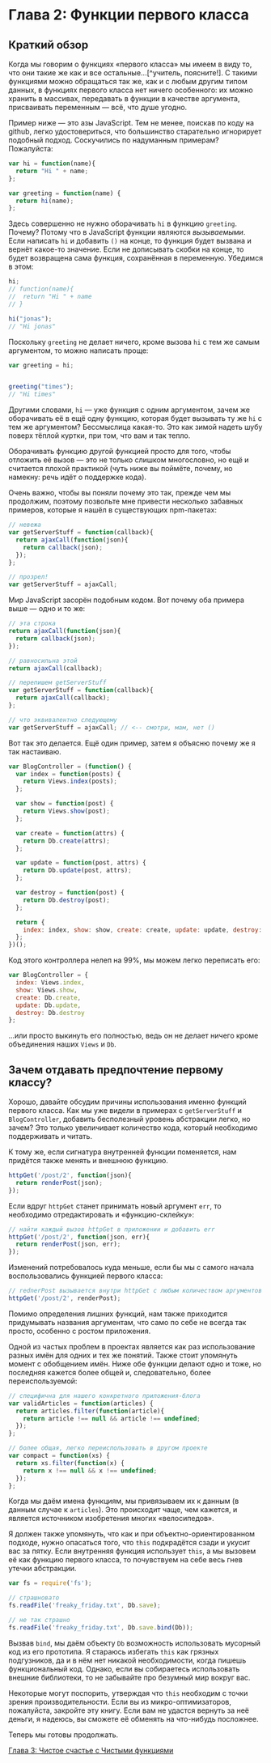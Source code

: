 # Глава 2: Функции первого класса

## Краткий обзор

Когда мы говорим о функциях «первого класса» мы имеем в виду то, что они такие же как и все остальные...[^учитель, поясните!]. С такими функциями можно обращаться так же, как и с любым другим типом данных, в функциях первого класса нет ничего особенного: их можно хранить в массивах, передавать в функции в качестве аргумента, присваивать переменным — всё, что душе угодно.

Пример ниже — это азы JavaScript. Тем не менее, поискав по коду на github, легко удостовериться, что большинство старательно игнорирует подобный подход. Соскучились по надуманным примерам? Пожалуйста:

```js
var hi = function(name){
  return "Hi " + name;
};

var greeting = function(name) {
  return hi(name);
};
```

Здесь совершенно не нужно оборачивать `hi` в функцию `greeting`. Почему? Потому что в JavaScript функции являются *вызываемыми*. Если написать `hi` и добавить `()` на конце, то функция будет вызвана и вернёт какое-то значение. Если не дописывать скобки на конце, то будет возвращена сама функция, сохранённая в переменную. Убедимся в этом:

```js
hi;
// function(name){
//  return "Hi " + name
// }

hi("jonas");
// "Hi jonas"
```

Поскольку `greeting` не делает ничего, кроме вызова `hi` с тем же самым аргументом, то можно написать проще:

```js
var greeting = hi;


greeting("times");
// "Hi times"
```

Другими словами, `hi` — уже функция с одним аргументом, зачем же оборачивать её в ещё одну функцию, которая будет вызывать ту же `hi` с тем же аргументом? Бессмыслица какая-то. Это как зимой надеть шубу поверх тёплой куртки, при том, что вам и так тепло.

Оборачивать функцию другой функцией просто для того, чтобы отложить её вызов — это не только слишком многословно, но ещё и считается плохой практикой (чуть ниже вы поймёте, почему, но намекну: речь идёт о поддержке кода).

Очень важно, чтобы вы поняли почему это так, прежде чем мы продолжим, поэтому позвольте мне привести несколько забавных примеров, которые я нашёл в существующих npm-пакетах:

```js
// невежа
var getServerStuff = function(callback){
  return ajaxCall(function(json){
    return callback(json);
  });
};

// прозрел!
var getServerStuff = ajaxCall;
```

Мир JavaScript засорён подобным кодом. Вот почему оба примера выше — одно и то же:

```js
// эта строка
return ajaxCall(function(json){
  return callback(json);
});

// равносильна этой
return ajaxCall(callback);

// перепишем getServerStuff
var getServerStuff = function(callback){
  return ajaxCall(callback);
};

// что эквивалентно следующему
var getServerStuff = ajaxCall; // <-- смотри, мам, нет ()
```

Вот так это делается. Ещё один пример, затем я объясню почему же я так настаиваю.

```js
var BlogController = (function() {
  var index = function(posts) {
    return Views.index(posts);
  };

  var show = function(post) {
    return Views.show(post);
  };

  var create = function(attrs) {
    return Db.create(attrs);
  };

  var update = function(post, attrs) {
    return Db.update(post, attrs);
  };

  var destroy = function(post) {
    return Db.destroy(post);
  };

  return {
    index: index, show: show, create: create, update: update, destroy: destroy
  };
})();
```

Код этого контроллера нелеп на 99%, мы можем легко переписать его:

```js
var BlogController = {
  index: Views.index,
  show: Views.show,
  create: Db.create,
  update: Db.update,
  destroy: Db.destroy
};
```

...или просто выкинуть его полностью, ведь он не делает ничего кроме объединения наших `Views` и `Db`.

## Зачем отдавать предпочтение первому классу?

Хорошо, давайте обсудим причины использования именно функций первого класса. Как мы уже видели в примерах с `getServerStuff` и `BlogController`, добавить бесполезный уровень абстракции легко, но зачем? Это только увеличивает количество кода, который необходимо поддерживать и читать.

К тому же, если сигнатура внутренней функции поменяется, нам придётся также менять и внешнюю функцию.

```js
httpGet('/post/2', function(json){
  return renderPost(json);
});
```

Если вдруг `httpGet` станет принимать новый аргумент `err`, то необходимо отредактировать и «функцию-склейку»:

```js
// найти каждый вызов httpGet в приложении и добавить err
httpGet('/post/2', function(json, err){
  return renderPost(json, err);
});
```

Изменений потребовалось куда меньше, если бы мы с самого начала воспользовались функцией первого класса:

```js
// rednerPost вызывается внутри httpGet с любым количеством аргументов
httpGet('/post/2', renderPost);  
```

Помимо определения лишних функций, нам также приходится придумывать названия аргументам, что само по себе не всегда так просто, особенно с ростом приложения.

Одной из частых проблем в проектах является как раз использование разных имён для одних и тех же понятий. Также стоит упомянуть момент с обобщением имён. Ниже обе функции делают одно и тоже, но последняя кажется более общей и, следовательно, более переиспользуемой:

```js
// специфична для нашего конкретного приложения-блога
var validArticles = function(articles) {
  return articles.filter(function(article){
    return article !== null && article !== undefined;
  });
};

// более общая, легко переиспользовать в другом проекте
var compact = function(xs) {
  return xs.filter(function(x) {
    return x !== null && x !== undefined;
  });
};
```

Когда мы даём имена функциям, мы привязываем их к данным (в данным случае к `articles`). Это происходит чаще, чем кажется, и является источником изобретения многих «велосипедов». 

Я должен также упомянуть, что как и при объектно-ориентированном подходе, нужно опасаться того, что `this` подкрадётся сзади и укусит вас за пятку. Если внутренняя функция использует `this`, а мы вызовем её как функцию первого класса, то почувствуем на себе весь гнев утечки абстракции.

```js
var fs = require('fs');

// страшновато
fs.readFile('freaky_friday.txt', Db.save);

// не так страшно
fs.readFile('freaky_friday.txt', Db.save.bind(Db));

```

Вызвав `bind`, мы даём объекту `Db` возможность использовать мусорный код из его прототипа. Я стараюсь избегать `this` как грязных подгузников, да и в нём нет никакой необходимости, когда пишешь функциональный код. Однако, если вы собираетесь использовать внешние библиотеки, то не забывайте про безумный мир вокруг вас.

Некоторые могут поспорить, утверждая что `this` необходим с точки зрения производительности. Если вы из микро-оптимизаторов, пожалуйста, закройте эту книгу. Если вам не удастся вернуть за неё деньги, я надеюсь, вы сможете её обменять на что-нибудь посложнее.

Теперь мы готовы продолжать.

[Глава 3: Чистое счастье с Чистыми функциями](ch3-ru.md)
